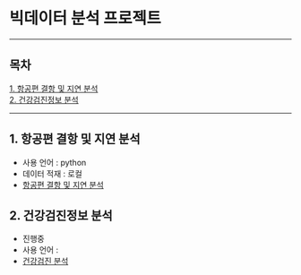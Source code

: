 # 빅데이터 분석 프로젝트
--- 
## 목차
[1. 항공편 결항 및 지연 분석](#1-항공편-결항-및-지연-분석)<br>
[2. 건강검진정보 분석](#2-건강검진정보-분석)<br>

---
## 1. 항공편 결항 및 지연 분석
* 사용 언어 : python
* 데이터 적재 : 로컬
* [항공편 결항 및 지연 분석](https://github.com/yeji4268/BigData/tree/main/%ED%95%AD%EA%B3%B5%ED%8E%B8%20%EA%B2%B0%ED%95%AD%20%EB%B0%8F%20%EC%A7%80%EC%97%B0%20%EB%B6%84%EC%84%9D)

## 2. 건강검진정보 분석
* 진행중
* 사용 언어 : 
* [건강검진 분석](https://github.com/yeji4268/BigData/tree/main/%EA%B1%B4%EA%B0%95%EA%B2%80%EC%A7%84%20%EB%B6%84%EC%84%9D)
